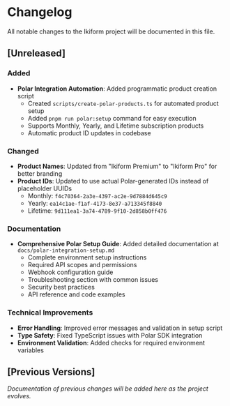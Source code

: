 # Changelog

All notable changes to the Ikiform project will be documented in this file.

## [Unreleased]

### Added

- **Polar Integration Automation**: Added programmatic product creation script
  - Created `scripts/create-polar-products.ts` for automated product setup
  - Added `pnpm run polar:setup` command for easy execution
  - Supports Monthly, Yearly, and Lifetime subscription products
  - Automatic product ID updates in codebase

### Changed

- **Product Names**: Updated from "Ikiform Premium" to "Ikiform Pro" for better branding
- **Product IDs**: Updated to use actual Polar-generated IDs instead of placeholder UUIDs
  - Monthly: `f4c70364-2a3e-4397-ac2e-9d7884d645c9`
  - Yearly: `ea14c1ae-f1af-4173-8e37-a713345f8840`
  - Lifetime: `9d111ea1-3a74-4789-9f10-2d858b0ff476`

### Documentation

- **Comprehensive Polar Setup Guide**: Added detailed documentation at `docs/polar-integration-setup.md`
  - Complete environment setup instructions
  - Required API scopes and permissions
  - Webhook configuration guide
  - Troubleshooting section with common issues
  - Security best practices
  - API reference and code examples

### Technical Improvements

- **Error Handling**: Improved error messages and validation in setup script
- **Type Safety**: Fixed TypeScript issues with Polar SDK integration
- **Environment Validation**: Added checks for required environment variables

## [Previous Versions]

_Documentation of previous changes will be added here as the project evolves._
